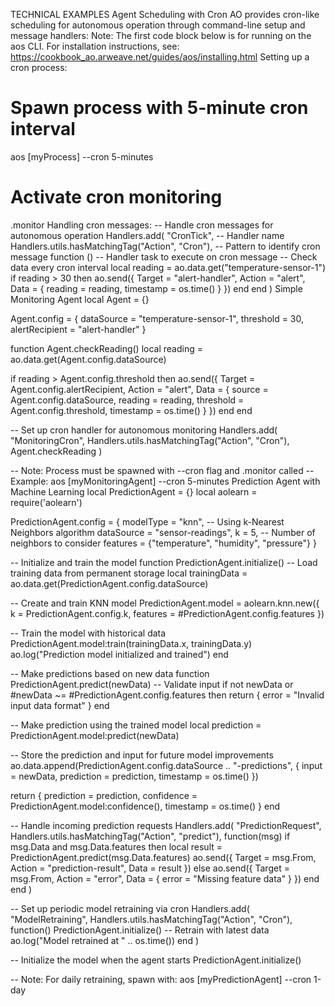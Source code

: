 TECHNICAL EXAMPLES
Agent Scheduling with Cron
AO provides cron-like scheduling for autonomous operation through command-line setup and message handlers:
Note: The first code block below is for running on the aos CLI. For installation instructions, see: https://cookbook_ao.arweave.net/guides/aos/installing.html
Setting up a cron process:
# Spawn process with 5-minute cron interval
aos [myProcess] --cron 5-minutes

# Activate cron monitoring
.monitor
Handling cron messages:
-- Handle cron messages for autonomous operation
Handlers.add(
  "CronTick", -- Handler name
  Handlers.utils.hasMatchingTag("Action", "Cron"), -- Pattern to identify cron message
  function () -- Handler task to execute on cron message
    -- Check data every cron interval
    local reading = ao.data.get("temperature-sensor-1")
    if reading > 30 then
      ao.send({
        Target = "alert-handler",
        Action = "alert",
        Data = {
          reading = reading,
          timestamp = os.time()
        }
      })
    end
  end
)
Simple Monitoring Agent
local Agent = {}

Agent.config = {
  dataSource = "temperature-sensor-1",
  threshold = 30,
  alertRecipient = "alert-handler"
}

function Agent.checkReading()
  local reading = ao.data.get(Agent.config.dataSource)
  
  if reading > Agent.config.threshold then
    ao.send({
      Target = Agent.config.alertRecipient,
      Action = "alert",
      Data = {
        source = Agent.config.dataSource,
        reading = reading,
        threshold = Agent.config.threshold,
        timestamp = os.time()
      }
    })
  end
end

-- Set up cron handler for autonomous monitoring
Handlers.add(
  "MonitoringCron",
  Handlers.utils.hasMatchingTag("Action", "Cron"),
  Agent.checkReading
)

-- Note: Process must be spawned with --cron flag and .monitor called
-- Example: aos [myMonitoringAgent] --cron 5-minutes
Prediction Agent with Machine Learning
local PredictionAgent = {}
local aolearn = require('aolearn')

PredictionAgent.config = {
  modelType = "knn", -- Using k-Nearest Neighbors algorithm
  dataSource = "sensor-readings",
  k = 5, -- Number of neighbors to consider
  features = {"temperature", "humidity", "pressure"}
}

-- Initialize and train the model
function PredictionAgent.initialize()
  -- Load training data from permanent storage
  local trainingData = ao.data.get(PredictionAgent.config.dataSource)
  
  -- Create and train KNN model
  PredictionAgent.model = aolearn.knn.new({
    k = PredictionAgent.config.k,
    features = #PredictionAgent.config.features
  })
  
  -- Train the model with historical data
  PredictionAgent.model:train(trainingData.x, trainingData.y)
  ao.log("Prediction model initialized and trained")
end

-- Make predictions based on new data
function PredictionAgent.predict(newData)
  -- Validate input
  if not newData or #newData ~= #PredictionAgent.config.features then
    return { error = "Invalid input data format" }
  end
  
  -- Make prediction using the trained model
  local prediction = PredictionAgent.model:predict(newData)
  
  -- Store the prediction and input for future model improvements
  ao.data.append(PredictionAgent.config.dataSource .. "-predictions", {
    input = newData,
    prediction = prediction,
    timestamp = os.time()
  })
  
  return {
    prediction = prediction,
    confidence = PredictionAgent.model:confidence(),
    timestamp = os.time()
  }
end

-- Handle incoming prediction requests
Handlers.add(
  "PredictionRequest",
  Handlers.utils.hasMatchingTag("Action", "predict"),
  function(msg)
    if msg.Data and msg.Data.features then
      local result = PredictionAgent.predict(msg.Data.features)
      ao.send({
        Target = msg.From,
        Action = "prediction-result",
        Data = result
      })
    else
      ao.send({
        Target = msg.From,
        Action = "error",
        Data = { error = "Missing feature data" }
      })
    end
  end
)

-- Set up periodic model retraining via cron
Handlers.add(
  "ModelRetraining",
  Handlers.utils.hasMatchingTag("Action", "Cron"),
  function()
    PredictionAgent.initialize() -- Retrain with latest data
    ao.log("Model retrained at " .. os.time())
  end
)

-- Initialize the model when the agent starts
PredictionAgent.initialize()

-- Note: For daily retraining, spawn with: aos [myPredictionAgent] --cron 1-day